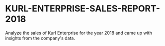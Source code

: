 # KURL-ENTERPRISE-SALES-REPORT-2018
 Analyze the sales of Kurl Enterprise for the year 2018 and came up with insights from the company's data.

